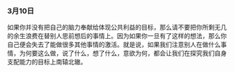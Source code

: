 ### 3月10日
如果你并没有把自己的脑力奉献给体现公共利益的目标，那么请不要把你所剩无几的余生浪费在替别人思前想后的事情上。因为如果你一旦有了这样的想法，那么你自己便会失去了能做很多其他事情的激活。就是说，如果我们注意别人在做什么事情，为何要这么做，说了什么，想了什么，意欲为何，都会让我们在探究我们自身支配能力的目标上南辕北辙。

